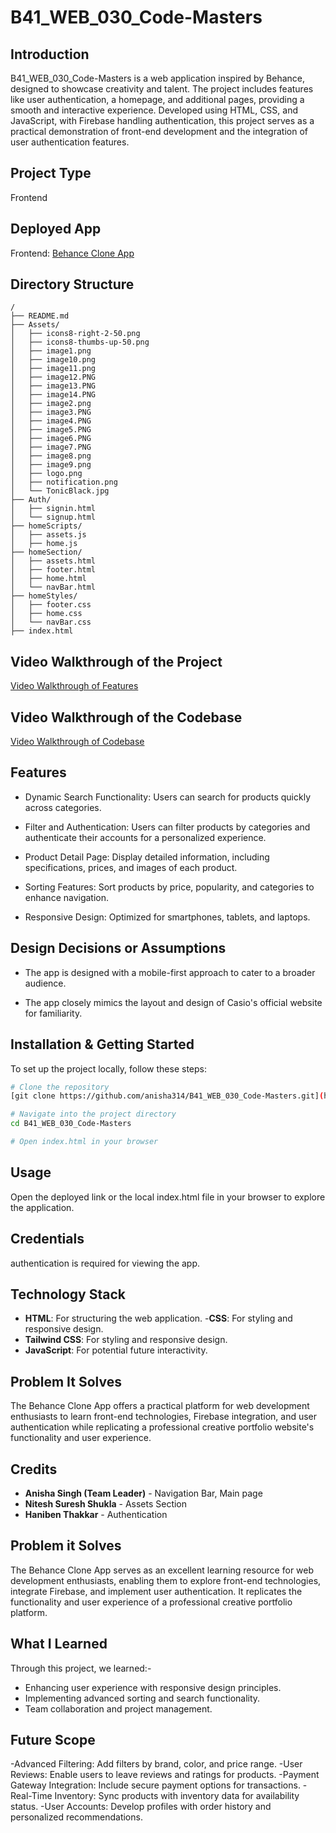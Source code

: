 

# B41_WEB_030_Code-Masters

## Introduction
B41_WEB_030_Code-Masters is a web application inspired by Behance, designed to showcase creativity and talent. The project includes features like user authentication, a homepage, and additional pages, providing a smooth and interactive experience. Developed using HTML, CSS, and JavaScript, with Firebase handling authentication, this project serves as a practical demonstration of front-end development and the integration of user authentication features.

## Project Type
Frontend 

## Deployed App
Frontend: [Behance Clone App](https://frabjous-alpaca-bb58cd.netlify.app/)

## Directory Structure
```
/
├── README.md
├── Assets/
│   ├── icons8-right-2-50.png
│   ├── icons8-thumbs-up-50.png
│   ├── image1.png
│   ├── image10.png
│   ├── image11.png
│   ├── image12.PNG
│   ├── image13.PNG
│   ├── image14.PNG
│   ├── image2.png
│   ├── image3.PNG
│   ├── image4.PNG
│   ├── image5.PNG
│   ├── image6.PNG
│   ├── image7.PNG
│   ├── image8.png
│   ├── image9.png
│   ├── logo.png
│   ├── notification.png
│   └── TonicBlack.jpg
├── Auth/
│   ├── signin.html
│   └── signup.html
├── homeScripts/
│   ├── assets.js
│   ├── home.js
├── homeSection/
│   ├── assets.html
│   ├── footer.html
│   ├── home.html
│   └── navBar.html
├── homeStyles/
│   ├── footer.css
│   ├── home.css
│   └── navBar.css
├── index.html 
```



## Video Walkthrough of the Project
[Video Walkthrough of Features](https://youtu.be/QIB7459Lb2Y?si=34Tm1PrQg1rFDSSs)

## Video Walkthrough of the Codebase
[Video Walkthrough of Codebase](https://youtu.be/wHE5SXuj32Y) 

## Features
- Dynamic Search Functionality: Users can search for products quickly across categories.
- Filter and Authentication: Users can filter products by categories and authenticate their accounts for a personalized experience.
- Product Detail Page: Display detailed information, including specifications, prices, and images of each product.
- Sorting Features: Sort products by price, popularity, and categories to enhance navigation.

- Responsive Design: Optimized for smartphones, tablets, and laptops.

## Design Decisions or Assumptions
- The app is designed with a mobile-first approach to cater to a broader audience.

- The app closely mimics the layout and design of Casio's official website for familiarity.

## Installation & Getting Started
To set up the project locally, follow these steps:

```bash
# Clone the repository
[git clone https://github.com/anisha314/B41_WEB_030_Code-Masters.git](https://github.com/anisha314/B41_WEB_030_Code-Masters.git)

# Navigate into the project directory
cd B41_WEB_030_Code-Masters

# Open index.html in your browser

```

## Usage
Open the deployed link or the local index.html file in your browser to explore the application.

## Credentials
 authentication is required for viewing the app.



## Technology Stack
- **HTML**: For structuring the web application.
-**CSS**: For styling and responsive design.
- **Tailwind CSS**: For styling and responsive design.
- **JavaScript**: For potential future interactivity.


## Problem It Solves
The Behance Clone App offers a practical platform for web development enthusiasts to learn front-end technologies, Firebase integration, and user authentication while replicating a professional creative portfolio website's functionality and user experience.

## Credits
- **Anisha Singh (Team Leader)** - Navigation Bar, Main page 
- **Nitesh Suresh Shukla** - Assets Section
- **Haniben Thakkar** - Authentication


## Problem it Solves
The Behance Clone App serves as an excellent learning resource for web development enthusiasts, enabling them to explore front-end technologies, integrate Firebase, and implement user authentication. It replicates the functionality and user experience of a professional creative portfolio platform.

## What I Learned
Through this project, we learned:-
- Enhancing user experience with responsive design principles.
- Implementing advanced sorting and search functionality.
- Team collaboration and project management.

## Future Scope
-Advanced Filtering: Add filters by brand, color, and price range.
-User Reviews: Enable users to leave reviews and ratings for products.
-Payment Gateway Integration: Include secure payment options for transactions.
-Real-Time Inventory: Sync products with inventory data for availability status.
-User Accounts: Develop profiles with order history and personalized recommendations.

